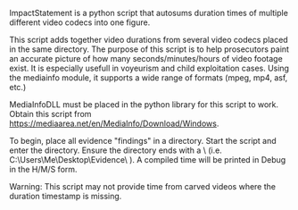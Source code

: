 
ImpactStatement is a python script that autosums duration times of multiple different video codecs into one figure. 

This script adds together video durations from several video codecs placed in the same directory. The purpose of this script is to help prosecutors paint an accurate picture of how many seconds/minutes/hours  of video footage exist. It is especially usefull in voyeurism and child exploitation cases. Using the mediainfo module, it supports a wide range of formats (mpeg, mp4, asf, etc.) 

MediaInfoDLL must be placed in the python library for this script to work. Obtain this script from https://mediaarea.net/en/MediaInfo/Download/Windows. 

To begin, place all evidence "findings" in a directory. Start the script and enter the directory. Ensure the directory ends with a \ (i.e. C:\Users\Me\Desktop\Evidence\ ). A compiled time will be printed in Debug in the H/M/S form.

Warning: This script may not provide time from carved videos where the duration timestamp is missing. 


